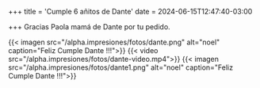 +++
title = 'Cumple 6 añitos de Dante'
date = 2024-06-15T12:47:40-03:00

+++
Gracias Paola mamá de Dante por tu pedido.

{{< imagen src="/alpha.impresiones/fotos/dante.png" alt="noel" caption="Feliz Cumple Dante !!!">}}
{{< video src="/alpha.impresiones/fotos/dante-video.mp4">}}
{{< imagen src="/alpha.impresiones/fotos/dante1.png" alt="noel" caption="Feliz Cumple Dante !!!">}}